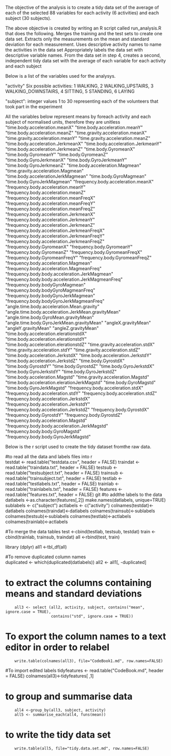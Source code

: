 
The objective of the analysis is to create a tidy data set of the average of each of the selected 88 variables for each activity (6 activities) and each subject (30 subjects).

The above objective is created by writing an R script called run_analysis.R that does the following. 
Merges the training and the test sets to create one data set.
Extracts only the measurements on the mean and standard deviation for each measurement. 
Uses descriptive activity names to name the activities in the data set
Appropriately labels the data set with descriptive variable names. 
From the data set in step 4, creates a second, independent tidy data set with the average of each variable for each activity and each subject

Below is a list of the variables used for the analysys.

"activity" Six possible activities: 1 WALKING, 
2 WALKING_UPSTAIRS, 
3 WALKING_DOWNSTAIRS, 
4 SITTING, 
5 STANDING, 
6 LAYING

"subject": integer values 1 to 30 representing each of the volunteers that took part in the experiment

All the variables below represent means by foreach activity and each subject of normalised units, therefore they are unitless
"time.body.acceleration.meanX"
"time.body.acceleration.meanY"
"time.body.acceleration.meanZ"
"time.gravity.acceleration.meanX"
"time.gravity.acceleration.meanY"
"time.gravity.acceleration.meanZ"
"time.body.acceleration.JerkmeanX"
"time.body.acceleration.JerkmeanY"
"time.body.acceleration.JerkmeanZ"
"time.body.GyromeanX"
"time.body.GyromeanY"
"time.body.GyromeanZ"
"time.body.GyroJerkmeanX"
"time.body.GyroJerkmeanY"
"time.body.GyroJerkmeanZ"
"time.body.acceleration.Magmean"
"time.gravity.acceleration.Magmean"
"time.body.accelerationJerkMagmean"
"time.body.GyroMagmean"
"time.body.GyroJerkMagmean"
"frequency.body.acceleration.meanX"
"frequency.body.acceleration.meanY"
"frequency.body.acceleration.meanZ"
"frequency.body.acceleration.meanFreqX"
"frequency.body.acceleration.meanFreqY"
"frequency.body.acceleration.meanFreqZ"
"frequency.body.acceleration.JerkmeanX"
"frequency.body.acceleration.JerkmeanY"
"frequency.body.acceleration.JerkmeanZ"
"frequency.body.acceleration.JerkmeanFreqX"
"frequency.body.acceleration.JerkmeanFreqY"
"frequency.body.acceleration.JerkmeanFreqZ"
"frequency.body.GyromeanX"
"frequency.body.GyromeanY"
"frequency.body.GyromeanZ"
"frequency.body.GyromeanFreqX"
"frequency.body.GyromeanFreqY"
"frequency.body.GyromeanFreqZ"
"frequency.body.acceleration.Magmean"
"frequency.body.acceleration.MagmeanFreq"
"frequency.body.body.acceleration.JerkMagmean"
"frequency.body.body.acceleration.JerkMagmeanFreq"
"frequency.body.bodyGyroMagmean"
"frequency.body.bodyGyroMagmeanFreq"
"frequency.body.bodyGyroJerkMagmean"
"frequency.body.bodyGyroJerkMagmeanFreq"
"angle.time.body.acceleration.Mean.gravity"
"angle.time.body.acceleration.JerkMean.gravityMean"
"angle.time.body.GyroMean.gravityMean"
"angle.time.body.GyroJerkMean.gravityMean"
"angleX.gravityMean"
"angleY.gravityMean"
"angleZ.gravityMean"
"time.body.acceleration.elerationstdX"
"time.body.acceleration.elerationstdY"
"time.body.acceleration.elerationstdZ"
"time.gravity.acceleration.stdX"
"time.gravity.acceleration.stdY"
"time.gravity.acceleration.stdZ"
"time.body.acceleration.JerkstdX"
"time.body.acceleration.JerkstdY"
"time.body.acceleration.JerkstdZ"
"time.body.GyrostdX"
"time.body.GyrostdY"
"time.body.GyrostdZ"
"time.body.GyroJerkstdX"
"time.body.GyroJerkstdY"
"time.body.GyroJerkstdZ"
"time.body.acceleration.Magstd"
"time.gravity.acceleration.Magstd"
"time.body.acceleration.elerationJerkMagstd"
"time.body.GyroMagstd"
"time.body.GyroJerkMagstd"
"frequency.body.acceleration.stdX"
"frequency.body.acceleration.stdY"
"frequency.body.acceleration.stdZ"
"frequency.body.acceleration.JerkstdX"
"frequency.body.acceleration.JerkstdY"
"frequency.body.acceleration.JerkstdZ"
"frequency.body.GyrostdX"
"frequency.body.GyrostdY"
"frequency.body.GyrostdZ"
"frequency.body.acceleration.Magstd"
"frequency.body.body.acceleration.JerkMagstd"
"frequency.body.body.GyroMagstd"
"frequency.body.body.GyroJerkMagstd"

Below is the r script used to create the tidy dataset fromthe raw data.

 #to read all the data  and labels files into r       
        testdat <- read.table("testdata.csv", header = FALSE)
        traindat <- read.table("traindata.txt", header = FALSE)
        testsub <- read.table("testsubject.txt", header = FALSE)
        trainsub <- read.table("trainsubject.txt", header = FALSE)
        testlab <- read.table("testlabels.txt", header = FALSE)
        trainlab <- read.table("trainlabels.txt", header = FALSE)
        features <- read.table("features.txt", header = FALSE)
        git
 #to addthe labels to the data
        datlabels <-as.character(features[,2])
        make.names(datlabels, unique=TRUE)
        sublabels <- c("subject")
        actlabels <- c("activity")
        colnames(testdat)<-datlabels
        colnames(traindat)<-datlabels
        colnames(trainsub)<-sublabels
        colnames(testsub)<-sublabels
        colnames(testlab)<-actlabels
        colnames(trainlab)<-actlabels
        
#To merge the data tables
        test <-cbind(testlab, testsub, testdat)
        train <-cbind(trainlab, trainsub, traindat)
        all <-rbind(test, train)
        
library (dplyr)
        all1 <-tbl_df(all)
        
#To remove duplicated column names        
        duplicated <- which(duplicated(datlabels))
        all2 <- all1[, -duplicated]
        
# to extract the columns containing means and standard deviations
        all3 <- select (all2, activity, subject, contains("mean", ignore.case = TRUE),
                        contains("std", ignore.case = TRUE))

# To export the column names to a text editor in order to relabel
        write.table(colnames(all3), file="CodeBook1.md", row.names=FALSE)
        
#To import edited labels 
        tidyfeatures <- read.table("CodeBook.md", header = FALSE)
        colnames(all3)<-tidyfeatures[ ,1]
        
# to group and summarise data 
        all4 <-group_by(all3, subject, activity)
        all5 <- summarise_each(all4, funs(mean))
        
# to write the tidy data set
        write.table(all5, file="tidy.data.set.md", row.names=FALSE)
